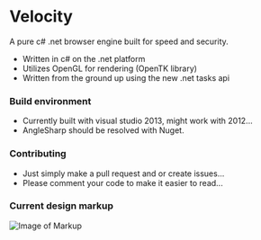 # Velocity
A pure c# .net browser engine built for speed and security.
  - Written in c# on the .net platform
  - Utilizes OpenGL for rendering (OpenTK library)
  - Written from the ground up using the new .net tasks api

### Build environment
  - Currently built with visual studio 2013, might work with 2012...
  - AngleSharp should be resolved with Nuget.

### Contributing
  - Just simply make a pull request and or create issues...
  - Please comment your code to make it easier to read...



### Current design markup

![Image of Markup](https://raw.githubusercontent.com/PorterX2Pro/Velocity/master/velocity/velocitymarkup.png)
